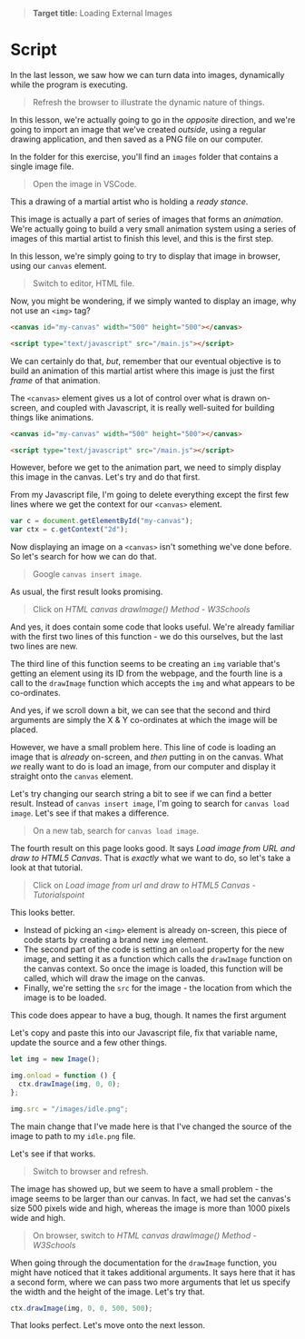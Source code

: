 > **Target title:** Loading External Images

# Script

In the last lesson, we saw how we can turn data into images, dynamically while the program is executing.

> Refresh the browser to illustrate the dynamic nature of things.

In this lesson, we're actually going to go in the _opposite_ direction, and we're going to import an image that we've created _outside_, using a regular drawing application, and then saved as a PNG file on our computer.

In the folder for this exercise, you'll find an `images` folder that contains a single image file.

> Open the image in VSCode.

This a drawing of a martial artist who is holding a _ready stance_.

This image is actually a part of series of images that forms an _animation_. We're actually going to build a very small animation system using a series of images of this martial artist to finish this level, and this is the first step.

In this lesson, we're simply going to try to display that image in browser, using our `canvas` element.

> Switch to editor, HTML file.

Now, you might be wondering, if we simply wanted to display an image, why not use an `<img>` tag?

```html
<canvas id="my-canvas" width="500" height="500"></canvas>

<script type="text/javascript" src="/main.js"></script>
```

We can certainly do that, _but_, remember that our eventual objective is to build an animation of this martial artist where this image is just the first _frame_ of that animation.

The `<canvas>` element gives us a lot of control over what is drawn on-screen, and coupled with Javascript, it is really well-suited for building things like animations.

```html
<canvas id="my-canvas" width="500" height="500"></canvas>

<script type="text/javascript" src="/main.js"></script>
```

However, before we get to the animation part, we need to simply display this image in the canvas. Let's try and do that first.

From my Javascript file, I'm going to delete everything except the first few lines where we get the context for our `<canvas>` element.

```js
var c = document.getElementById("my-canvas");
var ctx = c.getContext("2d");
```

Now displaying an image on a `<canvas>` isn't something we've done before. So let's search for how we can do that.

> Google `canvas insert image`.

As usual, the first result looks promising.

> Click on _HTML canvas drawImage() Method - W3Schools_

And yes, it does contain some code that looks useful. We're already familiar with the first two lines of this function - we do this ourselves, but the last two lines are new.

The third line of this function seems to be creating an `img` variable that's getting an element using its ID from the webpage, and the fourth line is a call to the `drawImage` function which accepts the `img` and what appears to be co-ordinates.

And yes, if we scroll down a bit, we can see that the second and third arguments are simply the X & Y co-ordinates at which the image will be placed.

However, we have a small problem here. This line of code is loading an image that is _already_ on-screen, and _then_ putting in on the canvas. What _we_ really want to do is load an image, from our computer and display it straight onto the `canvas` element.

Let's try changing our search string a bit to see if we can find a better result. Instead of `canvas insert image`, I'm going to search for `canvas load image`. Let's see if that makes a difference.

> On a new tab, search for `canvas load image`.

The fourth result on this page looks good. It says _Load image from URL and draw to HTML5 Canvas_. That is _exactly_ what we want to do, so let's take a look at that tutorial.

> Click on _Load image from url and draw to HTML5 Canvas - Tutorialspoint_

This looks better.

- Instead of picking an `<img>` element is already on-screen, this piece of code starts by creating a brand new `img` element.
- The second part of the code is setting an `onload` property for the new image, and setting it as a function which calls the `drawImage` function on the canvas context. So once the image is loaded, this function will be called, which will draw the image on the canvas.
- Finally, we're setting the `src` for the image - the location from which the image is to be loaded.

This code does appear to have a bug, though. It names the first argument

Let's copy and paste this into our Javascript file, fix that variable name, update the source and a few other things.

```js
let img = new Image();

img.onload = function () {
  ctx.drawImage(img, 0, 0);
};

img.src = "/images/idle.png";
```

The main change that I've made here is that I've changed the source of the image to path to my `idle.png` file.

Let's see if that works.

> Switch to browser and refresh.

The image has showed up, but we seem to have a small problem - the image seems to be larger than our canvas. In fact, we had set the canvas's size 500 pixels wide and high, whereas the image is more than 1000 pixels wide and high.

> On browser, switch to _HTML canvas drawImage() Method - W3Schools_

When going through the documentation for the `drawImage` function, you might have noticed that it takes additional arguments. It says here that it has a second form, where we can pass two more arguments that let us specify the width and the height of the image. Let's try that.

```js
ctx.drawImage(img, 0, 0, 500, 500);
```

That looks perfect. Let's move onto the next lesson.
